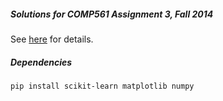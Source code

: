 ##### Solutions for COMP561 Assignment 3, Fall 2014
See [here](https://github.com/npow/COMP561_A3/blob/master/HW3_2014.pdf?raw=true) for details.

##### Dependencies
```
pip install scikit-learn matplotlib numpy
```
